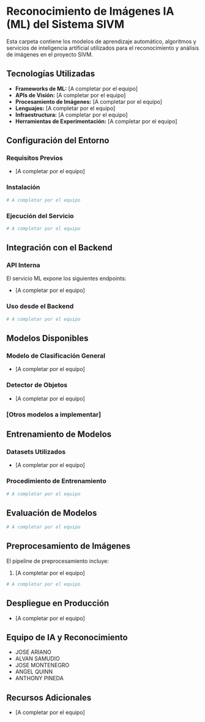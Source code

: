 # Reconocimiento de Imágenes IA (ML) del Sistema SIVM

Esta carpeta contiene los modelos de aprendizaje automático, algoritmos y servicios de inteligencia artificial utilizados para el reconocimiento y análisis de imágenes en el proyecto SIVM.

## Tecnologías Utilizadas

- **Frameworks de ML:** [A completar por el equipo]
- **APIs de Visión:** [A completar por el equipo]
- **Procesamiento de Imágenes:** [A completar por el equipo]
- **Lenguajes:** [A completar por el equipo]
- **Infraestructura:** [A completar por el equipo]
- **Herramientas de Experimentación:** [A completar por el equipo]

## Configuración del Entorno

### Requisitos Previos
- [A completar por el equipo]

### Instalación

```bash
# A completar por el equipo
```

### Ejecución del Servicio

```bash
# A completar por el equipo
```

## Integración con el Backend

### API Interna

El servicio ML expone los siguientes endpoints:

- [A completar por el equipo]

### Uso desde el Backend

```bash
# A completar por el equipo
```

## Modelos Disponibles

### Modelo de Clasificación General
- [A completar por el equipo]

### Detector de Objetos
- [A completar por el equipo]

### [Otros modelos a implementar]

## Entrenamiento de Modelos

### Datasets Utilizados
- [A completar por el equipo]

### Procedimiento de Entrenamiento

```bash
# A completar por el equipo
```

## Evaluación de Modelos

```bash
# A completar por el equipo
```

## Preprocesamiento de Imágenes

El pipeline de preprocesamiento incluye:

1. [A completar por el equipo]

```bash
# A completar por el equipo
```

## Despliegue en Producción

- [A completar por el equipo]

## Equipo de IA y Reconocimiento

- JOSE ARIANO
- ALVAN SAMUDIO
- JOSE MONTENEGRO
- ANGEL QUINN
- ANTHONY PINEDA

## Recursos Adicionales

- [A completar por el equipo]
